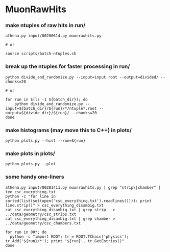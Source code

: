 # MuonRawHits

### make ntuples of raw hits in run/

    athena.py input/00280614.py muonrawhits.py
    
    # or
    
    source scripts/batch-ntuples.sh

### break up the ntuples for faster processing in run/

    python divide_and_randomize.py --input=input.root --output=divided/ --chunks=20
    
    # or
    
    for run in $(ls -1 ${batch_dir}); do
        python divide_and_randomize.py --input=${batch_dir}/${run}/*/ntuple*.root --output=${divide_dir}/${run}/ --chunks=20
    done

### make histograms (may move this to C++) in plots/
    python plots.py --hist --run=${run}

### make plots in plots/
    python plots.py --plot

### some handy one-liners

    athena.py input/00281411.py muonrawhits.py | grep "strip\|chamber" | tee csc_everything.txt
    python -c "for line in sorted(list(set(open('csc_everything.txt').readlines()))): print line.strip()" > csc_everything_disambig.txt
    cat csc_everything_disambig.txt | grep strip   > ../data/geometry/csc_strips.txt
    cat csc_everything_disambig.txt | grep chamber > ../data/geometry/csc_chambers.txt

    for run in 00*; do 
      python -c "import ROOT; tr = ROOT.TChain('physics'); tr.Add('${run}/*'); print '${run}', tr.GetEntries()"
    done

